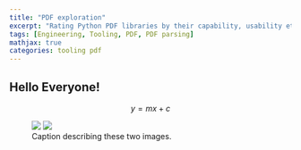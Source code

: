 ```yaml
---
title: "PDF exploration"
excerpt: "Rating Python PDF libraries by their capability, usability etc."
tags: [Engineering, Tooling, PDF, PDF parsing]
mathjax: true
categories: tooling pdf
---
```


## Hello Everyone!

$$ y = mx + c$$

<!-- <img src="/assets/images/displaypic.jpeg" alt=""> -->
<figure class="half">
    <a href="{{ site.url }}{{ site.baseurl }}/assets/images/displaypic.jpeg"><img src="{{ site.url }}{{ site.baseurl }}/assets/images/displaypic.jpeg"></a>
    <a href="{{ site.url }}{{ site.baseurl }}/assets/images/displaypic.jpeg"><img src="{{ site.url }}{{ site.baseurl }}/assets/images/displaypic.jpeg"></a>
    <figcaption>Caption describing these two images.</figcaption>
</figure>

<!-- ![alt]({{ site.url }}{{ site.baseurl }}/assets/images/displaypic.jpeg) -->
